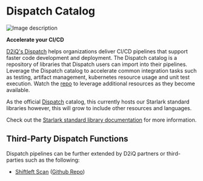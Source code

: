 # Dispatch Catalog

![Image description](./images/dispatch-service-icon--medium.png)

**Accelerate your CI/CD**

[D2iQ's Dispatch](https://d2iq.com/solutions/ksphere/dispatch) helps organizations deliver CI/CD pipelines that support faster code development and deployment. The Dispatch catalog is a repository of libraries that Dispatch users can import into their pipelines.  Leverage the Dispatch catalog to accelerate common integration tasks such as testing, artifact management, kubernetes resource usage and unit test execution. Watch the [repo](https://github.com/mesosphere/dispatch-catalog) to leverage additional resources as they become available.

As the official [Dispatch](https://docs.d2iq.com/ksphere/dispatch/latest/) catalog, this currently hosts our Starlark standard libraries however, this will grow to include other resources and languages.

Check out the [Starlark standard library documentation](./docs/starlark/) for more information.

## Third-Party Dispatch Functions

Dispatch pipelines can be further extended by D2iQ partners or third-parties such as the following:
* [Shiftleft Scan](https://slscan.io/en/latest/) ([Github Repo](https://github.com/shiftleftsecurity/sast-scan/))